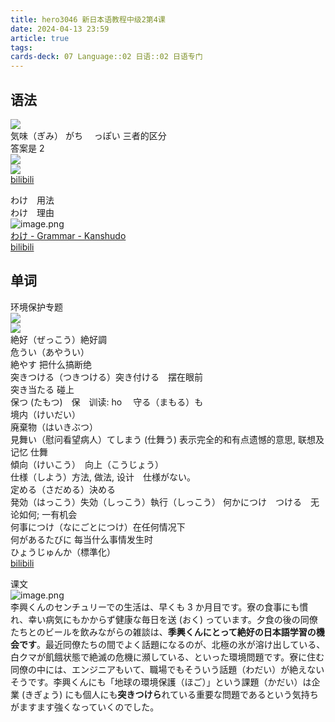 ```yaml
---
title: hero3046 新日本语教程中级2第4课
date: 2024-04-13 23:59
article: true
tags: 
cards-deck: 07 Language::02 日语::02 日语专门
---
```


## 语法

![](http://oss.naglfar28.com/naglfar28/202404140007176.png)  
気味（ぎみ） がち  　っぽい 三者的区分   
答案是 2  
![](http://oss.naglfar28.com/naglfar28/202404140004432.png)  
![](http://oss.naglfar28.com/naglfar28/202404140006696.png)  
[bilibili](https://www.bilibili.com/video/BV1Ab411F7oh?t=439.1)  

<!-- more -->
わけ　用法   
わけ　理由  
![image.png](http://oss.naglfar28.com/naglfar28/202404140015473.png)  
[わけ - Grammar - Kanshudo](https://www.kanshudo.com/grammar/%E3%82%8F%E3%81%91)  
[bilibili](https://www.bilibili.com/video/BV1Ab411F7oh?t=893.1)  


## 单词
环境保护专题   
![](http://oss.naglfar28.com/naglfar28/202404140031667.png)  
![](http://oss.naglfar28.com/naglfar28/202404140039027.png)  
絶好（ぜっこう）絶好調  
危うい（あやうい）  
絶やす 把什么搞断绝  
突きつける（つきつける）突き付ける　摆在眼前  
突き当たる 碰上  
保つ (たもつ)　保　训读: ho  　守る（まもる）も  
境内（けいだい）  
廃棄物（はいきぶつ）  
見舞い（慰问看望病人）てしまう (仕舞う) 表示完全的和有点遗憾的意思, 联想及记忆 仕舞  
傾向（けいこう）　向上（こうじょう）  
仕様（しよう）方法, 做法, 设计　仕様がない。  
定める（さだめる）決める  
発効（はっこう）失効（しっこう）執行（しっこう） 何かにつけ　つける　无论如何; 一有机会  
何事につけ（なにごとにつけ）在任何情况下  
何があるたびに 每当什么事情发生时  
ひょうじゅんか（標準化）  
[bilibili](https://www.bilibili.com/video/BV1Ab411F7oh?t=1393.1)  


课文  
![image.png](http://oss.naglfar28.com/naglfar28/202404141113531.png)   
李興くんのセンチュリーでの生活は、早くも 3 か月目です。寮の食事にも慣れ、幸い病気にもかからず健康な毎日を送 (おく) っています。夕食の後の同僚たちとのビールを飲みながらの雑談は、**季興くんにとって絶好の日本語学習の機会です**。最近同僚たちの間でよく話題になるのが、北極の氷が溶け出している、白クマが飢餓状態で絶滅の危機に瀕している、といった環境問題です。寮に住む同僚の中には、エンジニアもいて、職場でもそういう話題（わだい）が絶えないそうです。李興くんにも「地球の環境保護（ほご）」という課題（かだい）は企業 (きぎょう) にも個人にも**突きつけら**れている重要な問題であるという気持ちがますます強くなっていくのでした。  


